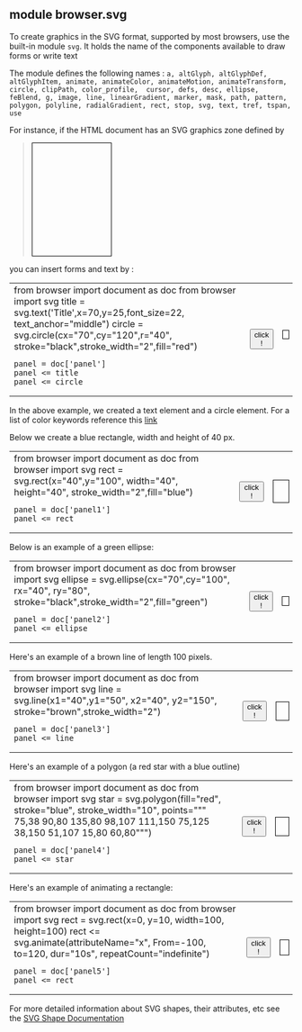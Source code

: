 module **browser.svg**
----------------------

To create graphics in the SVG format, supported by most browsers, use the built-in module `svg`. It holds the name of the components available to draw forms or write text

The module defines the following names : `a, altGlyph, altGlyphDef, altGlyphItem, animate, animateColor, animateMotion, animateTransform, circle, clipPath, color_profile,  cursor, defs, desc, ellipse, feBlend, g, image, line, linearGradient, marker, mask, path, pattern, polygon, polyline, radialGradient, rect, stop, svg, text, tref, tspan, use`

For instance, if the HTML document has an SVG graphics zone defined by

>    <svg xmlns="http://www.w3.org/2000/svg" xmlns:xlink="http://www.w3.org/1999/xlink" 
>        width="140" height="200" style="border-style:solid;border-width:1;border-color:#000;">
>      <g id="panel">
>      </g>
>    </svg>

you can insert forms and text by :
<table>
<tr>
<td>
    from browser import document as doc
    from browser import svg
    title = svg.text('Title',x=70,y=25,font_size=22,
        text_anchor="middle")
    circle = svg.circle(cx="70",cy="120",r="40",
        stroke="black",stroke_width="2",fill="red")
    
    panel = doc['panel']
    panel <= title
    panel <= circle
</td>
<td>
<button id="run_svg">click !</button>
</td>

<td>
<script type="text/python">
from browser import document as doc
from browser import svg

def run_svg(ev):
    title = svg.text('Title',x=70,y=25,font_size=22,
        text_anchor="middle")
    circle = svg.circle(cx=70,cy=120,r=40,stroke="black",
        stroke_width=2,fill="red")
    
    panel = doc['panel']
    panel <= title
    panel <= circle

doc['run_svg'].bind('click', run_svg)
</script>
<svg xmlns="http://www.w3.org/2000/svg" xmlns:xlink="http://www.w3.org/1999/xlink" 
  width="140" height="200" style="border-style:solid;border-width:1;border-color:#000;">
  <g id="panel">
  </g>
</svg>
</td>

</tr>

</table>

In the above example, we created a text element and a circle element.
For a list of color keywords reference this [link](http://www.w3.org/TR/SVG/types.html#ColorKeywords)
<p>
Below we create a blue rectangle, width and height of 40 px.
</p>

<table>
<tr>
<td>
    from browser import document as doc
    from browser import svg
    rect = svg.rect(x="40",y="100", width="40", height="40",
        stroke_width="2",fill="blue")
    
    panel = doc['panel1']
    panel <= rect
</td>
<td>
<button id="run_svg1">click !</button>
</td>

<td>
<script type="text/python">
from browser import document as doc
from browser import svg
def run_svg1(ev):
    rect = svg.rect(x="40",y="100", width="40", height="40",
        stroke_width="2",fill="blue")
    
    panel = doc['panel1']
    panel <= rect

doc['run_svg1'].bind('click', run_svg1)
</script>

<svg xmlns="http://www.w3.org/2000/svg" xmlns:xlink="http://www.w3.org/1999/xlink" 
  width="140" height="200" style="border-style:solid;border-width:1;border-color:#000;">
  <g id="panel1">
  </g>
</svg>
</td>

</tr>

</table>

Below is an example of a green ellipse:

<table>
<tr>
<td>
    from browser import document as doc
    from browser import svg
    ellipse = svg.ellipse(cx="70",cy="100", rx="40", ry="80",
        stroke="black",stroke_width="2",fill="green")
    
    panel = doc['panel2']
    panel <= ellipse
</td>
<td>
<button id="run_svg2">click !</button>
</td>

<td>
<script type="text/python">
from browser import document as doc
from browser import svg
def run_svg2(ev):
    ellipse = svg.ellipse(cx="70",cy="100", rx="40", ry="80",
        stroke="black",stroke_width="2",fill="green")
    
    panel = doc['panel2']
    panel <= ellipse

doc['run_svg2'].bind('click', run_svg2)
</script>

<svg xmlns="http://www.w3.org/2000/svg" xmlns:xlink="http://www.w3.org/1999/xlink" 
  width="140" height="200" style="border-style:solid;border-width:1;border-color:#000;">
  <g id="panel2">
  </g>
</svg>
</td>

</tr>

</table>


Here's an example of a brown line of length 100 pixels.

<table>
<tr>
<td>
    from browser import document as doc
    from browser import svg
    line = svg.line(x1="40",y1="50", x2="40", y2="150",
                    stroke="brown",stroke_width="2")
    
    panel = doc['panel3']
    panel <= line
</td>
<td>
<button id="run_svg3">click !</button>
</td>

<td>
<script type="text/python">
from browser import document as doc
from browser import svg
def run_svg3(ev):
    line = svg.line(x1="20",y1="100", x2="100", y2="20",
                    stroke="brown",stroke_width="2")
    
    panel = doc['panel3']
    panel <= line

doc['run_svg3'].bind('click', run_svg3)
</script>

<svg xmlns="http://www.w3.org/2000/svg" xmlns:xlink="http://www.w3.org/1999/xlink" 
  width="140" height="200" style="border-style:solid;border-width:1;border-color:#000;">
  <g id="panel3">
  </g>
</svg>
</td>

</tr>

</table>



Here's an example of a polygon (a red star with a blue outline)

<table>
<tr>
<td>
    from browser import document as doc
    from browser import svg
    star = svg.polygon(fill="red", stroke="blue", stroke_width="10",
                       points=""" 75,38  90,80  135,80  98,107
                                 111,150 75,125  38,150 51,107
                                  15,80  60,80""")
    
    panel = doc['panel4']
    panel <= star
</td>
<td>
<button id="run_svg4">click !</button>
</td>

<td>
<script type="text/python">
from browser import document as doc
from browser import svg
def run_svg4(ev):
    star = svg.polygon(fill="red", stroke="blue", stroke_width="2",
                       points=""" 75,38  90,80  135,80  98,107
                                 111,150 75,125  38,150 51,107
                                  15,80  60,80""")
    
    panel = doc['panel4']
    panel <= star

doc['run_svg4'].bind('click', run_svg4)
</script>

<svg xmlns="http://www.w3.org/2000/svg" xmlns:xlink="http://www.w3.org/1999/xlink" 
  width="140" height="200" style="border-style:solid;border-width:1;border-color:#000;">
  <g id="panel4">
  </g>
</svg>
</td>

</tr>

</table>


Here's an example of animating a rectangle:

<table>
<tr>
<td>
    from browser import document as doc
    from browser import svg
    rect = svg.rect(x=0, y=10, width=100, height=100)
    rect <= svg.animate(attributeName="x", From=-100, to=120,
                        dur="10s", repeatCount="indefinite")
    
    panel = doc['panel5']
    panel <= rect
</td>
<td>
<button id="run_svg5">click !</button>
</td>

<td>
<script type="text/python">
from browser import document as doc
from browser import svg
def run_svg5(ev):
    rect = svg.rect(x=10, y=10, width=100, height=100)
    rect <= svg.animate(attributeName="x", From=-100, to=120, attributeType="XML",
                        dur="10s", repeatCount="indefinite")
    
    panel = doc['panel5']
    panel <= rect

doc['run_svg5'].bind('click', run_svg5)
</script>

<svg id="panel5" xmlns="http://www.w3.org/2000/svg" 
  viewPort="0 0 120 120"
  width="120" height="200" 
  style="border-style:solid;border-width:1;border-color:#000;">
</svg>
</td>

</tr>

</table>



For more detailed information about SVG shapes, their attributes, etc see the
[SVG Shape Documentation](http://www.w3.org/TR/SVG/shapes.html)
